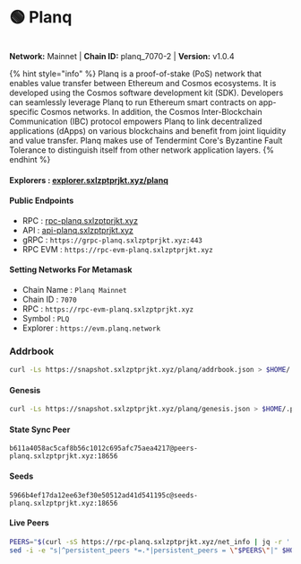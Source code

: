 # 🟢 Planq

<figure><img src="../../.gitbook/assets/planq.png" alt=""><figcaption></figcaption></figure>

**Network:** Mainnet | **Chain ID:** planq_7070-2 | **Version:** v1.0.4

{% hint style="info" %}
Planq is a proof-of-stake (PoS) network that enables value transfer between Ethereum and Cosmos ecosystems. It is developed using the Cosmos software development kit (SDK). Developers can seamlessly leverage Planq to run Ethereum smart contracts on app-specific Cosmos networks. In addition, the Cosmos Inter-Blockchain Communication (IBC) protocol empowers Planq to link decentralized applications (dApps) on various blockchains and benefit from joint liquidity and value transfer. Planq makes use of Tendermint Core's Byzantine Fault Tolerance to distinguish itself from other network application layers.
{% endhint %}

#### **Explorers** : [explorer.sxlzptprjkt.xyz/planq](https://explorer.sxlzptprjkt.xyz/planq)

#### **Public Endpoints**

* RPC : [rpc-planq.sxlzptprjkt.xyz](https://rpc-planq.sxlzptprjkt.xyz)
* API : [api-planq.sxlzptprjkt.xyz](https://api-planq.sxlzptprjkt.xyz)
* gRPC : `https://grpc-planq.sxlzptprjkt.xyz:443`
* RPC EVM : `https://rpc-evm-planq.sxlzptprjkt.xyz`

#### **Setting Networks For Metamask**
- Chain Name : `Planq Mainnet`
- Chain ID : `7070`
- RPC : `https://rpc-evm-planq.sxlzptprjkt.xyz`
- Symbol : `PLQ`
- Explorer : `https://evm.planq.network`

### **Addrbook**
```bash
curl -Ls https://snapshot.sxlzptprjkt.xyz/planq/addrbook.json > $HOME/.planqd/config/addrbook.json
```

#### **Genesis**
```bash
curl -Ls https://snapshot.sxlzptprjkt.xyz/planq/genesis.json > $HOME/.planqd/config/genesis.json
```

#### **State Sync Peer**
```
b611a4058ac5caf8b56c1012c695afc75aea4217@peers-planq.sxlzptprjkt.xyz:18656
```

#### **Seeds**
```
5966b4ef17da12ee63ef30e50512ad41d541195c@seeds-planq.sxlzptprjkt.xyz:18656
```

#### **Live Peers**
```bash
PEERS="$(curl -sS https://rpc-planq.sxlzptprjkt.xyz/net_info | jq -r '.result.peers[] | "\(.node_info.id)@\(.remote_ip):\(.node_info.listen_addr)"' | awk -F ':' '{print $1":"$(NF)}' | sed -z 's|\n|,|g;s|.$||')"
sed -i -e "s|^persistent_peers *=.*|persistent_peers = \"$PEERS\"|" $HOME/.planqd/config/config.toml
```
